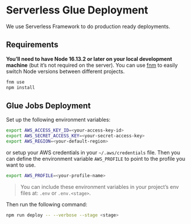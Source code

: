 # Serverless Glue Deployment

We use Serverless Framework to do production ready deployments.

## Requirements

**You’ll need to have Node 16.13.2 or later on your local development machine** (but it’s not required on the server). You can use [fnm](https://github.com/Schniz/fnm) to easily switch Node versions between different projects.

```sh
fnm use
npm install
```

## Glue Jobs Deployment

Set up the following environment variables:

```sh
export AWS_ACCESS_KEY_ID=<your-access-key-id>
export AWS_SECRET_ACCESS_KEY=<your-secret-access-key>
export AWS_REGION=<your-default-region>
```

or setup your AWS credentials in your `~/.aws/credentials` file. Then you can
define the environment variable `AWS_PROFILE` to point to the profile you want to use.

```sh
export AWS_PROFILE=<your-profile-name>
```

> You can include these environment variables in your project’s env files at: `.env` or `.env.<stage>`.

Then run the following command:

```sh
npm run deploy -- --verbose --stage <stage>
```
